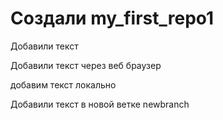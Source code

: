 # Создали my_first_repo1

Добавили текст

Добавили текст через веб браузер

добавим текст локально

Добавили текст в новой ветке newbranch
